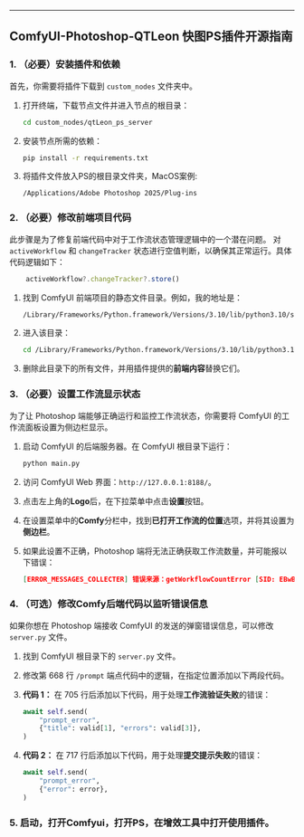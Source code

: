 -----

## ComfyUI-Photoshop-QTLeon 快图PS插件开源指南

### 1\. （必要）安装插件和依赖

首先，你需要将插件下载到 `custom_nodes` 文件夹中。

1.  打开终端，下载节点文件并进入节点的根目录：

    ```bash
    cd custom_nodes/qtLeon_ps_server
    ```


2.  安装节点所需的依赖：
    ```bash
    pip install -r requirements.txt
    ```
3. 将插件文件放入PS的根目录文件夹，MacOS案例:

    ```
    /Applications/Adobe Photoshop 2025/Plug-ins
    ```
### 2\. （必要）修改前端项目代码

此步骤是为了修复前端代码中对于工作流状态管理逻辑中的一个潜在问题。
对 `activeWorkflow` 和 `changeTracker` 状态进行空值判断，以确保其正常运行。具体代码逻辑如下：
``` javascript
    activeWorkflow?.changeTracker?.store()
```

1.  找到 ComfyUI 前端项目的静态文件目录。例如，我的地址是：

    ```bash
    /Library/Frameworks/Python.framework/Versions/3.10/lib/python3.10/site-packages/comfyui_frontend_package/static
    ```

2.  进入该目录：

    ```bash
    cd /Library/Frameworks/Python.framework/Versions/3.10/lib/python3.10/site-packages/comfyui_frontend_package/static
    ```

3.  删除此目录下的所有文件，并用插件提供的**前端内容**替换它们。

### 3\. （必要）设置工作流显示状态

为了让 Photoshop 端能够正确运行和监控工作流状态，你需要将 ComfyUI 的工作流面板设置为侧边栏显示。

1.  启动 ComfyUI 的后端服务器。在 ComfyUI 根目录下运行：

    ```bash
    python main.py
    ```

2.  访问 ComfyUI Web 界面：`http://127.0.0.1:8188/`。

3.  点击左上角的**Logo**后，在下拉菜单中点击**设置**按钮。

4.  在设置菜单中的**Comfy**分栏中，找到**已打开工作流的位置**选项，并将其设置为**侧边栏**。

5.  如果此设置不正确，Photoshop 端将无法正确获取工作流数量，并可能报以下错误：

    ```json
    [ERROR_MESSAGES_COLLECTER] 错误来源：getWorkflowCountError [SID: EBwBoYDRg7v1_wiKAAAH] - Details: {"data": {"type": "getWorkflowCountError", "message": "获取工作流数量失败TypeError: null is not an object (evaluating '_0x4e817f['textContent']')"}}
    ```

### 4\. （可选）修改Comfy后端代码以监听错误信息

如果你想在 Photoshop 端接收 ComfyUI 的发送的弹窗错误信息，可以修改 `server.py` 文件。

1.  找到 ComfyUI 根目录下的 `server.py` 文件。

2.  修改第 668 行 `/prompt` 端点代码中的逻辑，在指定位置添加以下两段代码。

3.  **代码 1：** 在 705 行后添加以下代码，用于处理**工作流验证失败**的错误：

    ```python
    await self.send(
        "prompt_error",
        {"title": valid[1], "errors": valid[3]},
    )
    ```

4.  **代码 2：** 在 717 行后添加以下代码，用于处理**提交提示失败**的错误：

    ```python
    await self.send(
        "prompt_error",
        {"error": error},
    )
    ```
### 5\. 启动，打开Comfyui，打开PS，在增效工具中打开使用插件。
